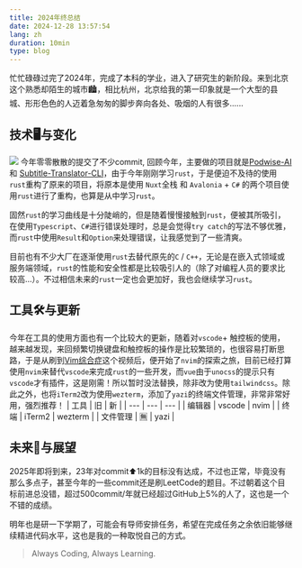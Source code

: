 ```yaml
---
title: 2024年终总结
date: 2024-12-28 13:57:54
lang: zh
duration: 10min
type: blog
---
```


忙忙碌碌过完了2024年，完成了本科的学业，进入了研究生的新阶段。来到北京这个熟悉却陌生的城市🏙，相比杭州，北京给我的第一印象就是一个大型的县城、形形色色的人迈着急匆匆的脚步奔向各处、吸烟的人有很多......

## 技术🖥与变化

![](/images/2024final/github.png)
今年零零散散的提交了不少commit, 回顾今年，主要做的项目就是[Podwise-AI](https://github.com/eeee0717/podwise-ai-refactor) 和 [Subtitle-Translator-CLI](https://github.com/eeee0717/subtitle-translator-cli)，由于今年刚刚学习`rust`，于是便迫不及待的使用`rust`重构了原来的项目，将原本是使用 `Nuxt`全栈 和 `Avalonia` + `C#` 的两个项目使用`rust`进行了重构，也算是从中学习`rust`。

固然`rust`的学习曲线是十分陡峭的，但是随着慢慢接触到`rust`，便被其所吸引，在使用`Typescript`、`C#`进行错误处理时，总是会觉得`try catch`的写法不够优雅，而`rust`中使用`Result`和`Option`来处理错误，让我感觉到了一些清爽。

目前也有不少大厂在逐渐使用`rust`去替代原先的`C` / `C++`，无论是在嵌入式领域或服务端领域，`rust`的性能和安全性都是比较吸引人的（除了对编程人员的要求比较高...）。不过相信未来的`rust`一定也会更加好，我也会继续学习`rust`。

## 工具🛠与更新

今年在工具的使用方面也有一个比较大的更新，随着对`vscode`+ 触控板的使用，越来越发现，来回频繁切换键盘和触控板的操作是比较繁琐的，也很容易打断思路，于是从刷到[Vim综合症](https://www.bilibili.com/video/BV1az4y1f77A/)这个视频后，便开始了`nvim`的探索之旅，目前已经打算使用`nvim`来替代`vscode`来完成`rust`的一些开发，而`vue`由于`unocss`的提示只有`vscode`才有插件，这是刚需！所以暂时没法替换，除非改为使用`tailwindcss`。除此之外，也将`iTerm2`改为使用`wezterm`，添加了`yazi`的终端文件管理，非常非常好用，强烈推荐！
| 工具 | 旧 | 新 |
| --- | --- | --- |
| 编辑器 | vscode | nvim |
| 终端 | iTerm2 | wezterm |
| 文件管理 | 🈚️ | yazi |

## 未来🌌与展望

2025年即将到来，23年对commit⬆️1k的目标没有达成，不过也正常，毕竟没有那么多点子，甚至今年的一些commit还是刷LeetCode的题目。不过朝着这个目标前进总没错，超过500commit/年就已经超过GitHub上5%的人了，这也是一个不错的成绩。

明年也是研一下学期了，可能会有导师安排任务，希望在完成任务之余依旧能够继续精进代码水平，这也是我的一种取悦自己的方式。

> Always Coding, Always Learning.

<FinalPhotos/>
